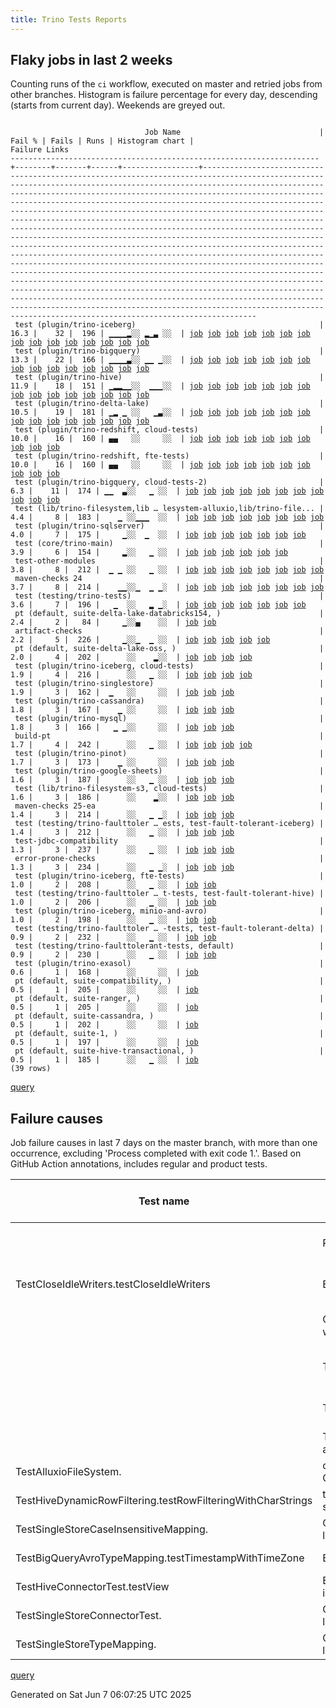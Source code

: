 ```yaml
---
title: Trino Tests Reports
---
```


## Flaky jobs in last 2 weeks

Counting runs of the `ci` workflow, executed on master and retried jobs from other branches.
Histogram is failure percentage for every day, descending (starts from current day).
Weekends are greyed out.
<pre><code>
                              Job Name                               | Fail % | Fails | Runs | Histogram chart |                                                                                                                                                                                                                                                                                                                                                                                                                                                                                                                                                                                                                  Failure Links                                                                                                                                                                                                                                                                                                                                                                                                                                                                                                                                                                                                                   
---------------------------------------------------------------------+--------+-------+------+-----------------+--------------------------------------------------------------------------------------------------------------------------------------------------------------------------------------------------------------------------------------------------------------------------------------------------------------------------------------------------------------------------------------------------------------------------------------------------------------------------------------------------------------------------------------------------------------------------------------------------------------------------------------------------------------------------------------------------------------------------------------------------------------------------------------------------------------------------------------------------------------------------------------------------------------------------------------------------------------------------------------------------------------------------------------------------------------------------------------------------------------------------------------------------------------------------------------------------------------------------------------------------
 test (plugin/trino-iceberg)                                         |   16.3 |    32 |  196 | ▁▁▁▁▂░░ ▂▁▃ ░░  | <a href="https://github.com/trinodb/trino/actions/runs/15481798664/job/43588892075">job</a> <a href="https://github.com/trinodb/trino/actions/runs/15492280733/job/43620476785">job</a> <a href="https://github.com/trinodb/trino/actions/runs/15492563252/job/43621452726">job</a> <a href="https://github.com/trinodb/trino/actions/runs/15464261183/job/43532643205">job</a> <a href="https://github.com/trinodb/trino/actions/runs/15464412837/job/43533133357">job</a> <a href="https://github.com/trinodb/trino/actions/runs/15465220738/job/43535688321">job</a> <a href="https://github.com/trinodb/trino/actions/runs/15467395868/job/43542702677">job</a> <a href="https://github.com/trinodb/trino/actions/runs/15434767996/job/43438944123">job</a> <a href="https://github.com/trinodb/trino/actions/runs/15441765867/job/43461116570">job</a> <a href="https://github.com/trinodb/trino/actions/runs/15445882270/job/43475374428">job</a> <a href="https://github.com/trinodb/trino/actions/runs/15445882270/job/43475374428">job</a> <a href="https://github.com/trinodb/trino/actions/runs/15419588250/job/43390911503">job</a> <a href="https://github.com/trinodb/trino/actions/runs/15426801667/job/43415723995">job</a> <a href="https://github.com/trinodb/trino/actions/runs/15427465219/job/43417901963">job</a> <a href="https://github.com/trinodb/trino/actions/runs/15427465219/job/43417901963">job</a>  
 test (plugin/trino-bigquery)                                        |   13.3 |    22 |  166 | ▁▁▁▁▃░░ ▁▁ ▁░░  | <a href="https://github.com/trinodb/trino/actions/runs/15481798664/job/43588892013">job</a> <a href="https://github.com/trinodb/trino/actions/runs/15482930145/job/43591980588">job</a> <a href="https://github.com/trinodb/trino/actions/runs/15489335941/job/43611121551">job</a> <a href="https://github.com/trinodb/trino/actions/runs/15492280733/job/43620476733">job</a> <a href="https://github.com/trinodb/trino/actions/runs/15492563252/job/43621452686">job</a> <a href="https://github.com/trinodb/trino/actions/runs/15457811616/job/43513265714">job</a> <a href="https://github.com/trinodb/trino/actions/runs/15466183195/job/43538732203">job</a> <a href="https://github.com/trinodb/trino/actions/runs/15476663777/job/43573651694">job</a> <a href="https://github.com/trinodb/trino/actions/runs/15439044357/job/43452287263">job</a> <a href="https://github.com/trinodb/trino/actions/runs/15419588250/job/43390911479">job</a> <a href="https://github.com/trinodb/trino/actions/runs/15427465219/job/43417901926">job</a> <a href="https://github.com/trinodb/trino/actions/runs/15427465219/job/43417901926">job</a> <a href="https://github.com/trinodb/trino/actions/runs/15429065156/job/43423077086">job</a> <a href="https://github.com/trinodb/trino/actions/runs/15391503078/job/43301818486">job</a> <a href="https://github.com/trinodb/trino/actions/runs/15392462588/job/43304914409">job</a>  
 test (plugin/trino-hive)                                            |   11.9 |    18 |  151 | ▁▂▂▁▁░░  ▁▁▁░░  | <a href="https://github.com/trinodb/trino/actions/runs/15481798664/job/43588892030">job</a> <a href="https://github.com/trinodb/trino/actions/runs/15490540757/job/43614879603">job</a> <a href="https://github.com/trinodb/trino/actions/runs/15492563252/job/43621452730">job</a> <a href="https://github.com/trinodb/trino/actions/runs/15463380863/job/43529839724">job</a> <a href="https://github.com/trinodb/trino/actions/runs/15464412837/job/43533133309">job</a> <a href="https://github.com/trinodb/trino/actions/runs/15467693874/job/43543702428">job</a> <a href="https://github.com/trinodb/trino/actions/runs/15467693874/job/43543702428">job</a> <a href="https://github.com/trinodb/trino/actions/runs/15434767996/job/43438944104">job</a> <a href="https://github.com/trinodb/trino/actions/runs/15439044357/job/43452287281">job</a> <a href="https://github.com/trinodb/trino/actions/runs/15441765867/job/43461116626">job</a> <a href="https://github.com/trinodb/trino/actions/runs/15443440116/job/43466745176">job</a> <a href="https://github.com/trinodb/trino/actions/runs/15414132564/job/43372881768">job</a> <a href="https://github.com/trinodb/trino/actions/runs/15426801667/job/43415724023">job</a> <a href="https://github.com/trinodb/trino/actions/runs/15389313074/job/43294985471">job</a> <a href="https://github.com/trinodb/trino/actions/runs/15389313074/job/43298988495">job</a>  
 test (plugin/trino-delta-lake)                                      |   10.5 |    19 |  181 | ▁▂ ▁ ░░   ▁▃░░  | <a href="https://github.com/trinodb/trino/actions/runs/15487047224/job/43604053775">job</a> <a href="https://github.com/trinodb/trino/actions/runs/15490022275/job/43613248176">job</a> <a href="https://github.com/trinodb/trino/actions/runs/15490540757/job/43614879585">job</a> <a href="https://github.com/trinodb/trino/actions/runs/15467395868/job/43542702622">job</a> <a href="https://github.com/trinodb/trino/actions/runs/15467693874/job/43543702411">job</a> <a href="https://github.com/trinodb/trino/actions/runs/15467693874/job/43543702411">job</a> <a href="https://github.com/trinodb/trino/actions/runs/15468642070/job/43546982928">job</a> <a href="https://github.com/trinodb/trino/actions/runs/15475042232/job/43568212172">job</a> <a href="https://github.com/trinodb/trino/actions/runs/15439044357/job/43452287309">job</a> <a href="https://github.com/trinodb/trino/actions/runs/15411393242/job/43364042676">job</a> <a href="https://github.com/trinodb/trino/actions/runs/15415332934/job/43376731323">job</a> <a href="https://github.com/trinodb/trino/actions/runs/15319378990/job/43099580193">job</a> <a href="https://github.com/trinodb/trino/actions/runs/15273803816/job/42955333977">job</a> <a href="https://github.com/trinodb/trino/actions/runs/15247349349/job/42876372339">job</a> <a href="https://github.com/trinodb/trino/actions/runs/15247958095/job/42878065126">job</a>  
 test (plugin/trino-redshift, cloud-tests)                           |   10.0 |    16 |  160 | ▄▄   ░░     ░░  | <a href="https://github.com/trinodb/trino/actions/runs/15481798664/job/43588892101">job</a> <a href="https://github.com/trinodb/trino/actions/runs/15482930145/job/43591980512">job</a> <a href="https://github.com/trinodb/trino/actions/runs/15482930145/job/43595848729">job</a> <a href="https://github.com/trinodb/trino/actions/runs/15487047224/job/43604053750">job</a> <a href="https://github.com/trinodb/trino/actions/runs/15487328684/job/43604915396">job</a> <a href="https://github.com/trinodb/trino/actions/runs/15463380863/job/43529839828">job</a> <a href="https://github.com/trinodb/trino/actions/runs/15464261183/job/43532643277">job</a> <a href="https://github.com/trinodb/trino/actions/runs/15464412837/job/43533133386">job</a> <a href="https://github.com/trinodb/trino/actions/runs/15466183195/job/43538732268">job</a> <a href="https://github.com/trinodb/trino/actions/runs/15467395868/job/43542702801">job</a>                                                                                                                                                                                                                                                                                                                                                                                                                  
 test (plugin/trino-redshift, fte-tests)                             |   10.0 |    16 |  160 | ▄▄   ░░     ░░  | <a href="https://github.com/trinodb/trino/actions/runs/15481798664/job/43588892096">job</a> <a href="https://github.com/trinodb/trino/actions/runs/15482930145/job/43591980529">job</a> <a href="https://github.com/trinodb/trino/actions/runs/15482930145/job/43595848715">job</a> <a href="https://github.com/trinodb/trino/actions/runs/15487047224/job/43604053754">job</a> <a href="https://github.com/trinodb/trino/actions/runs/15487328684/job/43604915425">job</a> <a href="https://github.com/trinodb/trino/actions/runs/15463380863/job/43529839908">job</a> <a href="https://github.com/trinodb/trino/actions/runs/15464261183/job/43532643296">job</a> <a href="https://github.com/trinodb/trino/actions/runs/15464412837/job/43533133370">job</a> <a href="https://github.com/trinodb/trino/actions/runs/15466183195/job/43538732236">job</a> <a href="https://github.com/trinodb/trino/actions/runs/15467395868/job/43542702775">job</a>                                                                                                                                                                                                                                                                                                                                                                                                                  
 test (plugin/trino-bigquery, cloud-tests-2)                         |    6.3 |    11 |  174 | ▁▁  ▃░░   ▁ ░░  | <a href="https://github.com/trinodb/trino/actions/runs/15481798664/job/43588892043">job</a> <a href="https://github.com/trinodb/trino/actions/runs/15482930145/job/43591980494">job</a> <a href="https://github.com/trinodb/trino/actions/runs/15465220738/job/43535688312">job</a> <a href="https://github.com/trinodb/trino/actions/runs/15467395868/job/43542702569">job</a> <a href="https://github.com/trinodb/trino/actions/runs/15411393242/job/43364042664">job</a> <a href="https://github.com/trinodb/trino/actions/runs/15392462588/job/43304914407">job</a> <a href="https://github.com/trinodb/trino/actions/runs/15394736714/job/43312574227">job</a> <a href="https://github.com/trinodb/trino/actions/runs/15394736714/job/43312574227">job</a> <a href="https://github.com/trinodb/trino/actions/runs/15394736714/job/43326650182">job</a> <a href="https://github.com/trinodb/trino/actions/runs/15394736714/job/43326650182">job</a> <a href="https://github.com/trinodb/trino/actions/runs/15271275565/job/42947339459">job</a>                                                                                                                                                                                                                                                                                                                                  
 test (lib/trino-filesystem,lib … lesystem-alluxio,lib/trino-file... |    4.4 |     8 |  183 |    ▁ ░░▁▁▁  ░░  | <a href="https://github.com/trinodb/trino/actions/runs/15487047224/job/43604053682">job</a> <a href="https://github.com/trinodb/trino/actions/runs/15410591000/job/43361604699">job</a> <a href="https://github.com/trinodb/trino/actions/runs/15426801667/job/43415723957">job</a> <a href="https://github.com/trinodb/trino/actions/runs/15344548249/job/43177898428">job</a> <a href="https://github.com/trinodb/trino/actions/runs/15316661319/job/43091741022">job</a> <a href="https://github.com/trinodb/trino/actions/runs/15316661319/job/43091741022">job</a> <a href="https://github.com/trinodb/trino/actions/runs/15310409047/job/43073839288">job</a> <a href="https://github.com/trinodb/trino/actions/runs/15310409047/job/43073839288">job</a>                                                                                                                                                                                                                                                                                                                                                                                                                                                                                                                                                                                  
 test (plugin/trino-sqlserver)                                       |    4.0 |     7 |  175 |     ▁░░  ▁  ░░  | <a href="https://github.com/trinodb/trino/actions/runs/15481798664/job/43588892122">job</a> <a href="https://github.com/trinodb/trino/actions/runs/15465220738/job/43535688385">job</a> <a href="https://github.com/trinodb/trino/actions/runs/15413571770/job/43371064644">job</a> <a href="https://github.com/trinodb/trino/actions/runs/15389745842/job/43296493802">job</a> <a href="https://github.com/trinodb/trino/actions/runs/15403745519/job/43342165217">job</a> <a href="https://github.com/trinodb/trino/actions/runs/15403745519/job/43342165217">job</a> <a href="https://github.com/trinodb/trino/actions/runs/15311022740/job/43075533786">job</a>                                                                                                                                                                                                                                                                                                                                                                                                                                                                                                                                                                                                                                                                  
 test (core/trino-main)                                              |    3.9 |     6 |  154 |     ▂░░   ▁ ░░  | <a href="https://github.com/trinodb/trino/actions/runs/15413571770/job/43371064523">job</a> <a href="https://github.com/trinodb/trino/actions/runs/15389745842/job/43296493673">job</a> <a href="https://github.com/trinodb/trino/actions/runs/15391503078/job/43301818447">job</a> <a href="https://github.com/trinodb/trino/actions/runs/15394736714/job/43312574213">job</a> <a href="https://github.com/trinodb/trino/actions/runs/15394736714/job/43312574213">job</a> <a href="https://github.com/trinodb/trino/actions/runs/15285702469/job/42995318689">job</a>                                                                                                                                                                                                                                                                                                                                                                                                                                                                                                                                                                                                                                                                                                                                                  
 test-other-modules                                                  |    3.8 |     8 |  212 |  ▁ ▁ ░░   ▁ ░░  | <a href="https://github.com/trinodb/trino/actions/runs/15493256104/job/43623989371">job</a> <a href="https://github.com/trinodb/trino/actions/runs/15466183195/job/43538675252">job</a> <a href="https://github.com/trinodb/trino/actions/runs/15468642070/job/43546891334">job</a> <a href="https://github.com/trinodb/trino/actions/runs/15439044357/job/43452221096">job</a> <a href="https://github.com/trinodb/trino/actions/runs/15419432789/job/43390283365">job</a> <a href="https://github.com/trinodb/trino/actions/runs/15419432789/job/43390283365">job</a> <a href="https://github.com/trinodb/trino/actions/runs/15287916051/job/43001834614">job</a> <a href="https://github.com/trinodb/trino/actions/runs/15287916051/job/43001834614">job</a>                                                                                                                                                                                                                                                                                                                                                                                                                                                                                                                                                                                  
 maven-checks 24                                                     |    3.7 |     8 |  214 |    ▁▁░░▁  ▁ ▁░  | <a href="https://github.com/trinodb/trino/actions/runs/15419432789/job/43390283383">job</a> <a href="https://github.com/trinodb/trino/actions/runs/15419432789/job/43390283383">job</a> <a href="https://github.com/trinodb/trino/actions/runs/15392462588/job/43304852077">job</a> <a href="https://github.com/trinodb/trino/actions/runs/15393059110/job/43306799035">job</a> <a href="https://github.com/trinodb/trino/actions/runs/15342823735/job/43172480359">job</a> <a href="https://github.com/trinodb/trino/actions/runs/15287916051/job/43001834605">job</a> <a href="https://github.com/trinodb/trino/actions/runs/15287916051/job/43001834605">job</a> <a href="https://github.com/trinodb/trino/actions/runs/15234419066/job/42846384146">job</a>                                                                                                                                                                                                                                                                                                                                                                                                                                                                                                                                                                                  
 test (testing/trino-tests)                                          |    3.6 |     7 |  196 |   ▁  ░░   ▂ ▁░  | <a href="https://github.com/trinodb/trino/actions/runs/15481798664/job/43588892143">job</a> <a href="https://github.com/trinodb/trino/actions/runs/15445882270/job/43475374512">job</a> <a href="https://github.com/trinodb/trino/actions/runs/15445882270/job/43475374512">job</a> <a href="https://github.com/trinodb/trino/actions/runs/15285702469/job/42995318835">job</a> <a href="https://github.com/trinodb/trino/actions/runs/15287916051/job/43001870905">job</a> <a href="https://github.com/trinodb/trino/actions/runs/15287916051/job/43001870905">job</a> <a href="https://github.com/trinodb/trino/actions/runs/15234419066/job/42846402341">job</a>                                                                                                                                                                                                                                                                                                                                                                                                                                                                                                                                                                                                                                                                  
 pt (default, suite-delta-lake-databricks154, )                      |    2.4 |     2 |   84 |     ▁░░▄    ░░  | <a href="https://github.com/trinodb/trino/actions/runs/15389745842/job/43297012353">job</a> <a href="https://github.com/trinodb/trino/actions/runs/15344848324/job/43179303710">job</a>                                                                                                                                                                                                                                                                                                                                                                                                                                                                                                                                                                                                                                                                                                                                                                                                                                                                                                                                                                                                                                                                                  
 artifact-checks                                                     |    2.2 |     5 |  226 |     ▁░░▁  ▁ ░░  | <a href="https://github.com/trinodb/trino/actions/runs/15463380863/job/43529749932">job</a> <a href="https://github.com/trinodb/trino/actions/runs/15393059110/job/43306799036">job</a> <a href="https://github.com/trinodb/trino/actions/runs/15342823735/job/43172480360">job</a> <a href="https://github.com/trinodb/trino/actions/runs/15287916051/job/43001834587">job</a> <a href="https://github.com/trinodb/trino/actions/runs/15287916051/job/43001834587">job</a>                                                                                                                                                                                                                                                                                                                                                                                                                                                                                                                                                                                                                                                                                                                                                                                                                                  
 pt (default, suite-delta-lake-oss, )                                |    2.0 |     4 |  202 |      ░░    ▂░░  | <a href="https://github.com/trinodb/trino/actions/runs/15247958095/job/42878459850">job</a> <a href="https://github.com/trinodb/trino/actions/runs/15247958095/job/42878459850">job</a> <a href="https://github.com/trinodb/trino/actions/runs/15247958095/job/42881296548">job</a> <a href="https://github.com/trinodb/trino/actions/runs/15247958095/job/42881296548">job</a>                                                                                                                                                                                                                                                                                                                                                                                                                                                                                                                                                                                                                                                                                                                                                                                                                                                                                                                  
 test (plugin/trino-iceberg, cloud-tests)                            |    1.9 |     4 |  216 |      ░░   ▁ ░░  | <a href="https://github.com/trinodb/trino/actions/runs/15327285346/job/43125008772">job</a> <a href="https://github.com/trinodb/trino/actions/runs/15287916051/job/43001870851">job</a> <a href="https://github.com/trinodb/trino/actions/runs/15287916051/job/43001870851">job</a> <a href="https://github.com/trinodb/trino/actions/runs/15246522526/job/42874242882">job</a>                                                                                                                                                                                                                                                                                                                                                                                                                                                                                                                                                                                                                                                                                                                                                                                                                                                                                                                  
 test (plugin/trino-singlestore)                                     |    1.9 |     3 |  162 |  ▁   ░░     ░░  | <a href="https://github.com/trinodb/trino/actions/runs/15457811616/job/43513265743">job</a> <a href="https://github.com/trinodb/trino/actions/runs/15463380863/job/43529839834">job</a> <a href="https://github.com/trinodb/trino/actions/runs/15475042232/job/43568212332">job</a>                                                                                                                                                                                                                                                                                                                                                                                                                                                                                                                                                                                                                                                                                                                                                                                                                                                                                                                                                                                                  
 test (plugin/trino-cassandra)                                       |    1.8 |     3 |  167 |    ▁ ░░     ░░  | <a href="https://github.com/trinodb/trino/actions/runs/15466183195/job/43538732187">job</a> <a href="https://github.com/trinodb/trino/actions/runs/15415355323/job/43376818514">job</a> <a href="https://github.com/trinodb/trino/actions/runs/15415355323/job/43376818514">job</a>                                                                                                                                                                                                                                                                                                                                                                                                                                                                                                                                                                                                                                                                                                                                                                                                                                                                                                                                                                                                  
 test (plugin/trino-mysql)                                           |    1.8 |     3 |  166 |   ▁ ▁░░     ░░  | <a href="https://github.com/trinodb/trino/actions/runs/15464412837/job/43533133366">job</a> <a href="https://github.com/trinodb/trino/actions/runs/15434767996/job/43438944139">job</a> <a href="https://github.com/trinodb/trino/actions/runs/15392462588/job/43304914511">job</a>                                                                                                                                                                                                                                                                                                                                                                                                                                                                                                                                                                                                                                                                                                                                                                                                                                                                                                                                                                                                  
 build-pt                                                            |    1.7 |     4 |  242 |      ░░   ▁ ░░  | <a href="https://github.com/trinodb/trino/actions/runs/15393059110/job/43306799068">job</a> <a href="https://github.com/trinodb/trino/actions/runs/15319378990/job/43099503704">job</a> <a href="https://github.com/trinodb/trino/actions/runs/15287916051/job/43001834629">job</a> <a href="https://github.com/trinodb/trino/actions/runs/15287916051/job/43001834629">job</a>                                                                                                                                                                                                                                                                                                                                                                                                                                                                                                                                                                                                                                                                                                                                                                                                                                                                                                                  
 test (plugin/trino-pinot)                                           |    1.7 |     3 |  173 |    ▁ ░░     ░░  | <a href="https://github.com/trinodb/trino/actions/runs/15487047224/job/43604053745">job</a> <a href="https://github.com/trinodb/trino/actions/runs/15427465219/job/43417902004">job</a> <a href="https://github.com/trinodb/trino/actions/runs/15427465219/job/43417902004">job</a>                                                                                                                                                                                                                                                                                                                                                                                                                                                                                                                                                                                                                                                                                                                                                                                                                                                                                                                                                                                                  
 test (plugin/trino-google-sheets)                                   |    1.6 |     3 |  187 |      ░░   ▁ ░░  | <a href="https://github.com/trinodb/trino/actions/runs/15325952292/job/43120620154">job</a> <a href="https://github.com/trinodb/trino/actions/runs/15287916051/job/43001870838">job</a> <a href="https://github.com/trinodb/trino/actions/runs/15287916051/job/43001870838">job</a>                                                                                                                                                                                                                                                                                                                                                                                                                                                                                                                                                                                                                                                                                                                                                                                                                                                                                                                                                                                                  
 test (lib/trino-filesystem-s3, cloud-tests)                         |    1.6 |     3 |  186 |      ░░    ▂░░  | <a href="https://github.com/trinodb/trino/actions/runs/15247349349/job/42876372294">job</a> <a href="https://github.com/trinodb/trino/actions/runs/15247356767/job/42876392521">job</a> <a href="https://github.com/trinodb/trino/actions/runs/15247356767/job/42876392521">job</a>                                                                                                                                                                                                                                                                                                                                                                                                                                                                                                                                                                                                                                                                                                                                                                                                                                                                                                                                                                                                  
 maven-checks 25-ea                                                  |    1.4 |     3 |  214 |      ░░   ▁ ▁░  | <a href="https://github.com/trinodb/trino/actions/runs/15287916051/job/43001834586">job</a> <a href="https://github.com/trinodb/trino/actions/runs/15287916051/job/43001834586">job</a> <a href="https://github.com/trinodb/trino/actions/runs/15234419066/job/42846384149">job</a>                                                                                                                                                                                                                                                                                                                                                                                                                                                                                                                                                                                                                                                                                                                                                                                                                                                                                                                                                                                                  
 test (testing/trino-faulttoler … ests, test-fault-tolerant-iceberg) |    1.4 |     3 |  212 |      ░░   ▁ ░░  | <a href="https://github.com/trinodb/trino/actions/runs/15319378990/job/43099580278">job</a> <a href="https://github.com/trinodb/trino/actions/runs/15287916051/job/43001870925">job</a> <a href="https://github.com/trinodb/trino/actions/runs/15287916051/job/43001870925">job</a>                                                                                                                                                                                                                                                                                                                                                                                                                                                                                                                                                                                                                                                                                                                                                                                                                                                                                                                                                                                                  
 test-jdbc-compatibility                                             |    1.3 |     3 |  237 |      ░░   ▁ ░░  | <a href="https://github.com/trinodb/trino/actions/runs/15482930145/job/43591947123">job</a> <a href="https://github.com/trinodb/trino/actions/runs/15287916051/job/43001834669">job</a> <a href="https://github.com/trinodb/trino/actions/runs/15287916051/job/43001834669">job</a>                                                                                                                                                                                                                                                                                                                                                                                                                                                                                                                                                                                                                                                                                                                                                                                                                                                                                                                                                                                                  
 error-prone-checks                                                  |    1.3 |     3 |  234 |      ░░   ▁ ▁░  | <a href="https://github.com/trinodb/trino/actions/runs/15287916051/job/43001834588">job</a> <a href="https://github.com/trinodb/trino/actions/runs/15287916051/job/43001834588">job</a> <a href="https://github.com/trinodb/trino/actions/runs/15234419066/job/42846384173">job</a>                                                                                                                                                                                                                                                                                                                                                                                                                                                                                                                                                                                                                                                                                                                                                                                                                                                                                                                                                                                                  
 test (plugin/trino-iceberg, fte-tests)                              |    1.0 |     2 |  208 |      ░░   ▁ ░░  | <a href="https://github.com/trinodb/trino/actions/runs/15287916051/job/43001870847">job</a> <a href="https://github.com/trinodb/trino/actions/runs/15287916051/job/43001870847">job</a>                                                                                                                                                                                                                                                                                                                                                                                                                                                                                                                                                                                                                                                                                                                                                                                                                                                                                                                                                                                                                                                                                  
 test (testing/trino-faulttoler … t-tests, test-fault-tolerant-hive) |    1.0 |     2 |  206 |      ░░   ▁ ░░  | <a href="https://github.com/trinodb/trino/actions/runs/15287916051/job/43001870899">job</a> <a href="https://github.com/trinodb/trino/actions/runs/15287916051/job/43001870899">job</a>                                                                                                                                                                                                                                                                                                                                                                                                                                                                                                                                                                                                                                                                                                                                                                                                                                                                                                                                                                                                                                                                                  
 test (plugin/trino-iceberg, minio-and-avro)                         |    1.0 |     2 |  198 |      ░░   ▁ ░░  | <a href="https://github.com/trinodb/trino/actions/runs/15287916051/job/43001870849">job</a> <a href="https://github.com/trinodb/trino/actions/runs/15287916051/job/43001870849">job</a>                                                                                                                                                                                                                                                                                                                                                                                                                                                                                                                                                                                                                                                                                                                                                                                                                                                                                                                                                                                                                                                                                  
 test (testing/trino-faulttoler … -tests, test-fault-tolerant-delta) |    0.9 |     2 |  232 |      ░░   ▁ ░░  | <a href="https://github.com/trinodb/trino/actions/runs/15287916051/job/43001870901">job</a> <a href="https://github.com/trinodb/trino/actions/runs/15287916051/job/43001870901">job</a>                                                                                                                                                                                                                                                                                                                                                                                                                                                                                                                                                                                                                                                                                                                                                                                                                                                                                                                                                                                                                                                                                  
 test (testing/trino-faulttolerant-tests, default)                   |    0.9 |     2 |  230 |      ░░   ▁ ░░  | <a href="https://github.com/trinodb/trino/actions/runs/15287916051/job/43001870951">job</a> <a href="https://github.com/trinodb/trino/actions/runs/15287916051/job/43001870951">job</a>                                                                                                                                                                                                                                                                                                                                                                                                                                                                                                                                                                                                                                                                                                                                                                                                                                                                                                                                                                                                                                                                                  
 test (plugin/trino-exasol)                                          |    0.6 |     1 |  168 |      ░░     ░░  | <a href="https://github.com/trinodb/trino/actions/runs/15467395868/job/43542702638">job</a>                                                                                                                                                                                                                                                                                                                                                                                                                                                                                                                                                                                                                                                                                                                                                                                                                                                                                                                                                                                                                                                                                                                                                                  
 pt (default, suite-compatibility, )                                 |    0.5 |     1 |  205 |      ░░     ░░  | <a href="https://github.com/trinodb/trino/actions/runs/15482930145/job/43592246302">job</a>                                                                                                                                                                                                                                                                                                                                                                                                                                                                                                                                                                                                                                                                                                                                                                                                                                                                                                                                                                                                                                                                                                                                                                  
 pt (default, suite-ranger, )                                        |    0.5 |     1 |  205 |      ░░     ░░  | <a href="https://github.com/trinodb/trino/actions/runs/15392376737/job/43305272927">job</a>                                                                                                                                                                                                                                                                                                                                                                                                                                                                                                                                                                                                                                                                                                                                                                                                                                                                                                                                                                                                                                                                                                                                                                  
 pt (default, suite-cassandra, )                                     |    0.5 |     1 |  202 |      ░░     ░░  | <a href="https://github.com/trinodb/trino/actions/runs/15410591000/job/43362123970">job</a>                                                                                                                                                                                                                                                                                                                                                                                                                                                                                                                                                                                                                                                                                                                                                                                                                                                                                                                                                                                                                                                                                                                                                                  
 pt (default, suite-1, )                                             |    0.5 |     1 |  197 |      ░░     ░░  | <a href="https://github.com/trinodb/trino/actions/runs/15315152113/job/43087784586">job</a>                                                                                                                                                                                                                                                                                                                                                                                                                                                                                                                                                                                                                                                                                                                                                                                                                                                                                                                                                                                                                                                                                                                                                                  
 pt (default, suite-hive-transactional, )                            |    0.5 |     1 |  185 |      ░░   ▁ ░░  | <a href="https://github.com/trinodb/trino/actions/runs/15269678907/job/42942793224">job</a>                                                                                                                                                                                                                                                                                                                                                                                                                                                                                                                                                                                                                                                                                                                                                                                                                                                                                                                                                                                                                                                                                                                                                                  
(39 rows)
</code></pre>
[query](https://github.com/trinodb/reports/blob/863fcd361429e5d8d5ddb65ac39cdd3df0ded8d9/sql/tests/jobs.sql)

## Failure causes

Job failure causes in last 7 days on the master branch, with more than one occurrence,
excluding 'Process completed with exit code 1.'.
Based on GitHub Action annotations, includes regular and product tests.

| Test name                                                   | Message                                                                                                          | Test failures | Run failures | % of runs | First seen at           | Last seen at            | Failure Links                                                                                                                                                                                                                                                                                                                                                                                                    |
| ----------------------------------------------------------- | ---------------------------------------------------------------------------------------------------------------- | -------------:| ------------:| ---------:| ----------------------- | ----------------------- | ---------------------------------------------------------------------------------------------------------------------------------------------------------------------------------------------------------------------------------------------------------------------------------------------------------------------------------------------------------------------------------------------------------------- |
|                                                             | Process completed with exit code 254.                                                                            |            32 |           15 |       4.2 | 2025-06-05 09:28:07.000 | 2025-06-06 14:16:32.000 | <a href="https://github.com/trinodb/trino/actions/runs/15463380863/job/43529839828">job</a> <a href="https://github.com/trinodb/trino/actions/runs/15463380863/job/43529839908">job</a> <a href="https://github.com/trinodb/trino/actions/runs/15464261183/job/43532643277">job</a> <a href="https://github.com/trinodb/trino/actions/runs/15464261183/job/43532643296">job</a> <a href="https://github.com/trinodb/trino/actions/runs/15464412837/job/43533133370">job</a>  |
| TestCloseIdleWriters.testCloseIdleWriters                   | Expecting actual:\&lt;br/\&gt;                                                                                         |            21 |           16 |       4.5 | 2025-06-03 08:01:27.000 | 2025-06-06 14:32:50.000 | <a href="https://github.com/trinodb/trino/actions/runs/15411393242/job/43364042676">job</a> <a href="https://github.com/trinodb/trino/actions/runs/15414132564/job/43372881768">job</a> <a href="https://github.com/trinodb/trino/actions/runs/15415332934/job/43376731323">job</a> <a href="https://github.com/trinodb/trino/actions/runs/15419588250/job/43390911503">job</a> <a href="https://github.com/trinodb/trino/actions/runs/15426801667/job/43415724023">job</a>  |
|                                                             | Canceling since a higher priority waiting request for workflow=ci,\&lt;br/\&gt;                                        |             7 |            1 |       0.3 | 2025-06-05 15:35:18.000 | 2025-06-05 15:35:57.000 | <a href="https://github.com/trinodb/trino/actions/runs/15471153869/job/43555619278">job</a> <a href="https://github.com/trinodb/trino/actions/runs/15471153869/job/43555619294">job</a> <a href="https://github.com/trinodb/trino/actions/runs/15471153869/job/43555619297">job</a> <a href="https://github.com/trinodb/trino/actions/runs/15471153869/job/43555619310">job</a> <a href="https://github.com/trinodb/trino/actions/runs/15471153869/job/43555619324">job</a>  |
|                                                             | The operation was canceled.                                                                                      |             7 |            1 |       0.3 | 2025-06-05 15:35:18.000 | 2025-06-05 15:35:57.000 | <a href="https://github.com/trinodb/trino/actions/runs/15471153869/job/43555619278">job</a> <a href="https://github.com/trinodb/trino/actions/runs/15471153869/job/43555619294">job</a> <a href="https://github.com/trinodb/trino/actions/runs/15471153869/job/43555619297">job</a> <a href="https://github.com/trinodb/trino/actions/runs/15471153869/job/43555619310">job</a> <a href="https://github.com/trinodb/trino/actions/runs/15471153869/job/43555619324">job</a>  |
|                                                             | The action has timed out.                                                                                        |             6 |            4 |       1.1 | 2025-06-02 12:49:16.000 | 2025-06-05 12:58:12.000 | <a href="https://github.com/trinodb/trino/actions/runs/15392462588/job/43304852077">job</a> <a href="https://github.com/trinodb/trino/actions/runs/15393059110/job/43306799035">job</a> <a href="https://github.com/trinodb/trino/actions/runs/15393059110/job/43306799036">job</a> <a href="https://github.com/trinodb/trino/actions/runs/15393059110/job/43306799068">job</a> <a href="https://github.com/trinodb/trino/actions/runs/15463380863/job/43529749932">job</a>  |
|                                                             | The job was not acquired by Runner of type hosted even after multiple attempts                                   |             4 |            4 |       1.1 | 2025-06-05 17:50:02.000 | 2025-06-05 18:39:42.000 | <a href="https://github.com/trinodb/trino/actions/runs/15473613259/job/43563862265">job</a> <a href="https://github.com/trinodb/trino/actions/runs/15474067219/job/43565244789">job</a> <a href="https://github.com/trinodb/trino/actions/runs/15474213995/job/43565652929">job</a> <a href="https://github.com/trinodb/trino/actions/runs/15474394202/job/43566145679">job</a>                                                                                  |
| TestAlluxioFileSystem.                                      | org.testcontainers.containers.ContainerLaunchException: Container startup failed for image alluxio/alluxio:2.9.5 |             3 |            3 |       0.8 | 2025-06-03 07:10:19.000 | 2025-06-06 09:24:39.000 | <a href="https://github.com/trinodb/trino/actions/runs/15410591000/job/43361604699">job</a> <a href="https://github.com/trinodb/trino/actions/runs/15426801667/job/43415723957">job</a> <a href="https://github.com/trinodb/trino/actions/runs/15487047224/job/43604053682">job</a>                                                                                                                                                                  |
| TestHiveDynamicRowFiltering.testRowFilteringWithCharStrings | testRowFilteringWithCharStrings\(\) timed out after 30 seconds                                                   |             2 |            2 |       0.6 | 2025-06-06 12:54:04.000 | 2025-06-06 14:35:19.000 | <a href="https://github.com/trinodb/trino/actions/runs/15490540757/job/43614879603">job</a> <a href="https://github.com/trinodb/trino/actions/runs/15492563252/job/43621452730">job</a>                                                                                                                                                                                                                                                  |
| TestSingleStoreCaseInsensitiveMapping.                      | Container startup failed for image ghcr.io/singlestore-labs/singlestoredb-dev:latest                             |             2 |            2 |       0.6 | 2025-06-05 03:52:20.000 | 2025-06-05 09:40:06.000 | <a href="https://github.com/trinodb/trino/actions/runs/15457811616/job/43513265743">job</a> <a href="https://github.com/trinodb/trino/actions/runs/15463380863/job/43529839834">job</a>                                                                                                                                                                                                                                                  |
| TestBigQueryAvroTypeMapping.testTimestampWithTimeZone       | Error executing sql:\&lt;br/\&gt;                                                                                      |             2 |            2 |       0.6 | 2025-06-02 14:40:44.000 | 2025-06-06 03:17:59.000 | <a href="https://github.com/trinodb/trino/actions/runs/15394736714/job/43312574227">job</a> <a href="https://github.com/trinodb/trino/actions/runs/15481798664/job/43588892043">job</a>                                                                                                                                                                                                                                                  |
| TestHiveConnectorTest.testView                              | Error listing tables for catalog hive\_bucketed: io.trino.spi.TrinoException: Could not read table schema        |             2 |            2 |       0.6 | 2025-06-04 10:06:33.000 | 2025-06-05 09:46:57.000 | <a href="https://github.com/trinodb/trino/actions/runs/15439044357/job/43452287281">job</a> <a href="https://github.com/trinodb/trino/actions/runs/15463380863/job/43529839724">job</a>                                                                                                                                                                                                                                                  |
| TestSingleStoreConnectorTest.                               | Container startup failed for image ghcr.io/singlestore-labs/singlestoredb-dev:latest                             |             2 |            2 |       0.6 | 2025-06-05 03:52:20.000 | 2025-06-05 09:40:06.000 | <a href="https://github.com/trinodb/trino/actions/runs/15457811616/job/43513265743">job</a> <a href="https://github.com/trinodb/trino/actions/runs/15463380863/job/43529839834">job</a>                                                                                                                                                                                                                                                  |
| TestSingleStoreTypeMapping.                                 | Container startup failed for image ghcr.io/singlestore-labs/singlestoredb-dev:latest                             |             2 |            2 |       0.6 | 2025-06-05 03:52:20.000 | 2025-06-05 09:40:06.000 | <a href="https://github.com/trinodb/trino/actions/runs/15457811616/job/43513265743">job</a> <a href="https://github.com/trinodb/trino/actions/runs/15463380863/job/43529839834">job</a>                                                                                                                                                                                                                                                  |

[query](https://github.com/trinodb/reports/blob/863fcd361429e5d8d5ddb65ac39cdd3df0ded8d9/sql/tests/annotations.sql)

Generated on Sat Jun  7 06:07:25 UTC 2025
